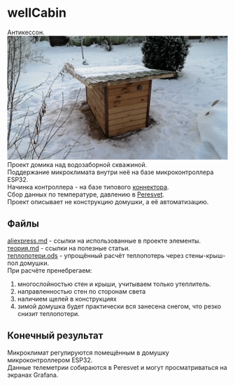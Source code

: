 # wellCabin
Антикессон.
![wellCabin](pics/wellCabin.png)
Проект домика над водозаборной скважиной.  
Поддержание микроклимата внутри неё на базе микроконтроллера ESP32.  
Начинка контроллера - на базе типового [коннектора](https://github.com/Vovaman/connectorESP).  
Сбор данных по температуре, давлению в [Peresvet](https://github.com/Vovaman/peresvet).  
Проект описывает не конструкцию домушки, а её автоматизацию.

## Файлы
[aliexpress.md](aliexpress.md) - ccылки на использованные в проекте элементы.  
[теория.md](теория.md) - cсылки на полезные статьи.  
[теплопотери.ods](теплопотери.ods) - упрощённый расчёт теплопотерь через стены-крыш-пол домушки.  
При расчёте пренебрегаем:  
1. многослойностью стен и крыши, учитываем только утеплитель.  
2. направленностью стен по сторонам света  
3. наличием щелей в конструкциях  
4. зимой домушка будет практически вся занесена снегом, что резко снизит теплопотери.  

## Конечный результат
Микроклимат регулируются помещённым в домушку микроконтроллером ESP32.  
Данные телеметрии собираются в Peresvet и могут просматриваться на экранах Grafana.

